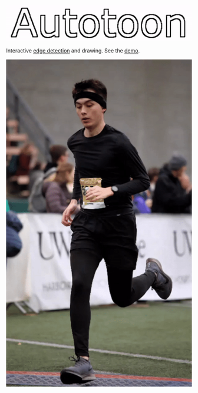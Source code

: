 [![Logo](logo.gif)](https://autotoon.pelmers.com/)

Interactive [edge detection](https://en.wikipedia.org/wiki/Canny_edge_detector)
and drawing. See the [demo](https://autotoon.pelmers.com).

![](example.gif)